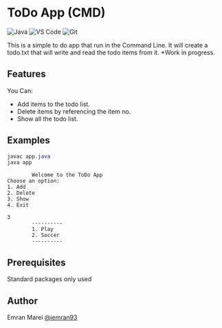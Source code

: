 # ToDo App (CMD)
![Java](http://img.shields.io/badge/-Java-5B4638?style=flat-square&logo=java&logoColor=ffffff)
![VS Code](http://img.shields.io/badge/-VS%20Code-007ACC?style=flat-square&logo=visual-studio-code&logoColor=ffffff)
![Git](https://img.shields.io/badge/-Git-%23F05032?style=flat-square&logo=git&logoColor=%23ffffff)

This is a simple to do app that run in the Command Line. It will create a todo.txt that will write and read the todo items from it.
*Work in progress.

## Features

 You Can:
 * Add items to the todo list.
 * Delete items by referencing the item no.
 * Show all the todo list.

 ## Examples

 ```powershell
 javac app.java
 java app
 ```
```
        Welcome to the ToDo App
Choose an option:
1. Add
2. Delete
3. Show
4. Exit
```
```
3
        ----------
        1. Play
        2. Soccer
        ----------
```

## Prerequisites
Standard packages only used

## Author

Emran Marei
[@iemran93](https://github.com/iemran93)